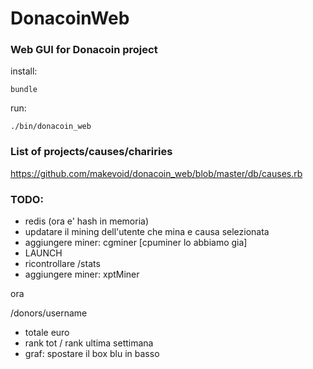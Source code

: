 # DonacoinWeb
### Web GUI for Donacoin project

install:

    bundle

run:

    ./bin/donacoin_web


### List of projects/causes/chariries

<https://github.com/makevoid/donacoin_web/blob/master/db/causes.rb>


### TODO:

- redis (ora e' hash in memoria)
- updatare il mining dell'utente che mina e causa selezionata
- aggiungere miner: cgminer  [cpuminer lo abbiamo gia]
- LAUNCH
- ricontrollare /stats
- aggiungere miner: xptMiner


ora

/donors/username
- totale euro
- rank tot / rank ultima settimana
- graf: spostare il box blu in basso